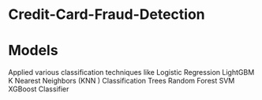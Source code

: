 # Credit-Card-Fraud-Detection


# Models
Applied various classification techniques like 
Logistic Regression 
LightGBM
K Nearest Neighbors (KNN )
Classification Trees
Random Forest 
SVM
XGBoost Classifier

